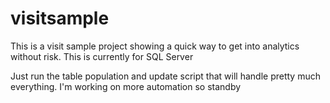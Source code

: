 # visitsample

This is a visit sample project showing a quick way to get into analytics without risk.
This is currently for SQL Server

Just run the table population and update script that will handle pretty much everything.  I'm working on more automation so standby


